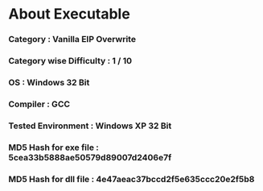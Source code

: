 
# About Executable

### Category : Vanilla EIP Overwrite

### Category wise Difficulty : 1 / 10

### OS : Windows 32 Bit 

### Compiler : GCC

### Tested Environment : Windows XP 32 Bit

### MD5 Hash for exe file : 5cea33b5888ae50579d89007d2406e7f

### MD5 Hash for dll file : 4e47aeac37bccd2f5e635ccc20e2f5b8
